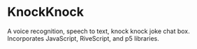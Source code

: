 # KnockKnock
A voice recognition, speech to text, knock knock joke chat box. Incorporates JavaScript, RiveScript, and p5 libraries.
